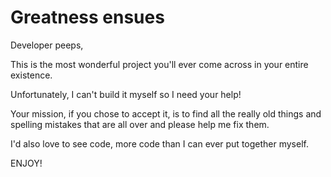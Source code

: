 # Greatness ensues

Developer peeps,

This is the most wonderful project you'll ever come across in your entire existence.

Unfortunately, I can't build it myself so I need your help!

Your mission, if you chose to accept it, is to find all the really old things and spelling mistakes that are all over and please help me fix them.

I'd also love to see code, more code than I can ever put together myself.

ENJOY!
